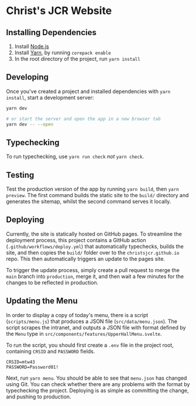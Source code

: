 # Christ's JCR Website

## Installing Dependencies

1. Install [Node.js](https://nodejs.org/en/download/)
2. Install [Yarn](https://yarnpkg.com/getting-started/install), by running `corepack enable`
3. In the root directory of the project, run `yarn install`

## Developing

Once you've created a project and installed dependencies with `yarn install`, start a development server:

```bash
yarn dev

# or start the server and open the app in a new browser tab
yarn dev -- --open
```

## Typechecking

To run typechecking, use `yarn run check` *not* `yarn check`.

## Testing

Test the production version of the app by running `yarn build`, then `yarn preview`. The first command builds the static site to the `build/` directory and generates the sitemap, whilst the second command serves it locally.

## Deploying

Currently, the site is statically hosted on GitHub pages. To streamline the deployment process, this project contains a GitHub action (`.github/workflows/deploy.yml`) that automatically typechecks, builds the site, and then copies the `build/` folder over to the `christsjcr.github.io` repo. This then automatically triggers an update to the pages site.

To trigger the update process, simply create a pull request to merge the `main` branch into `production`, merge it, and then wait a few minutes for the changes to be reflected in production. 

## Updating the Menu

In order to display a copy of today's menu, there is a script (`scripts/menu.js`) that produces a JSON file (`src/data/menu.json`). The script scrapes the intranet, and outputs a JSON file with format defined by the `Menu` type in `src/components/features/UpperHallMenu.svelte`.

To run the script, you should first create a `.env` file in the project root, containing `CRSID` and `PASSWORD` fields. 

```
CRSID=mtw43
PASSWORD=Password01!
```

Next, run `yarn menu`. You should be able to see that `menu.json` has changed using Git. You can check whether there are any problems with the format by typechecking the project. Deploying is as simple as committing the change, and pushing to production.
